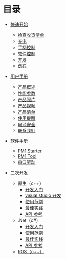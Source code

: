 # 目录

* [快速开始](pm1_quick_start/doc.md)
  * [检查收货清单](pm1_quick_start/doc.md#检查收货清单)
  * [充电](pm1_quick_start/doc.md#充电)
  * [手柄控制](pm1_quick_start/doc.md#手柄控制)
  * [软件控制](pm1_quick_start/doc.md#软件控制)
  * [开发](pm1_quick_start/doc.md#开发)
  * [例程](pm1_quick_start/doc.md#例程)

* [用户手册](pm1_manual/doc.md)
  * [产品概述](pm1_manual/doc.md#产品概述)
  * [性能参数](pm1_manual/doc.md#性能参数)
  * [产品照片](pm1_manual/doc.md#产品照片)
  * [产品视频](pm1_manual/doc.md#产品视频)
  * [产品清单](pm1_manual/doc.md#产品清单)
  * [使用提醒](pm1_manual/doc.md#使用提醒)
  * [电池安全](pm1_manual/doc.md#电池安全)
  * [联系我们](pm1_manual/doc.md#联系我们)

* 软件手册
  * [PM1 Starter](pm1_demo_manual/doc.md)
  * [PM1 Tool](pm1_tool_manual/doc.md)
  * [串口驱动](serialport_driver_manual/doc.md)

* 二次开发
  * 原生（c++）
    * [开发入门](development/native/readme)
    * [visual studio 开发](development/native/vs_tutorial/doc.md)
    * [使用范例](pm1_c++_api_examples/doc.md)
    * [最佳实践](development/native/best-practices)
    * [API 参考](development/native/api-reference/index)
  * .Net（c#）
    * [开发入门](development/dotnet/readme)
    * [使用范例](pm1_c#_api_examples/doc.md)
    * [最佳实践](development/dotnet/best-practices)
    * [API 参考](development/dotnet/api-reference/index)
  * [ROS（c++）](development/ros/readme)



